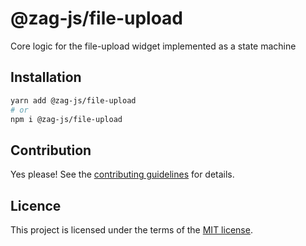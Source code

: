 # @zag-js/file-upload

Core logic for the file-upload widget implemented as a state machine

## Installation

```sh
yarn add @zag-js/file-upload
# or
npm i @zag-js/file-upload
```

## Contribution

Yes please! See the [contributing guidelines](https://github.com/chakra-ui/zag/blob/main/CONTRIBUTING.md) for details.

## Licence

This project is licensed under the terms of the [MIT license](https://github.com/chakra-ui/zag/blob/main/LICENSE).
